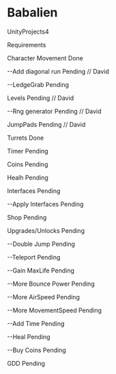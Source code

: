 # Babalien
UnityProjects4


Requirements

Character Movement    Done

--Add diagonal run    Pending // David

--LedgeGrab           Pending

Levels                Pending // David

--Rng generator       Pending // David

JumpPads              Pending // David

Turrets               Done

Timer                 Pending

Coins                 Pending

Healh                 Pending

Interfaces            Pending

--Apply Interfaces    Pending

Shop                  Pending

Upgrades/Unlocks      Pending

--Double Jump         Pending

--Teleport            Pending

--Gain MaxLife        Pending

--More Bounce Power   Pending

--More AirSpeed       Pending

--More MovementSpeed  Pending

--Add Time            Pending

--Heal                Pending

--Buy Coins           Pending

GDD                   Pending
